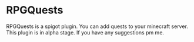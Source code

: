 # RPGQuests

RPGQuests is a spigot plugin. You can add quests to your minecraft server. This plugin is in alpha stage. If you have any suggestions pm me.
